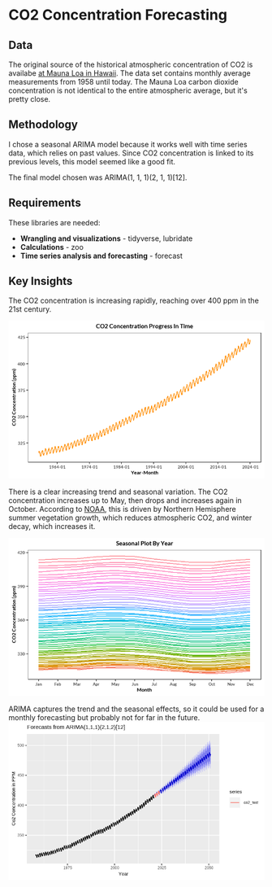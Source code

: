 # CO2 Concentration Forecasting

## Data
The original source of the historical atmospheric concentration of CO2 is availabe [at Mauna Loa in Hawaii](https://gml.noaa.gov/ccgg/trends/mlo.html).
The data set contains monthly average measurements from 1958 until today. The Mauna Loa carbon dioxide concentration is not identical to the entire atmospheric average, but it's pretty close.

## Methodology
I chose a seasonal ARIMA model because it works well with time series data, which relies on past values. Since CO2 concentration is linked to its previous levels, this model seemed like a good fit.

The final model chosen was ARIMA(1, 1, 1)(2, 1, 1)[12].

## Requirements
These libraries are needed:
* **Wrangling and visualizations** - tidyverse, lubridate
* **Calculations** - zoo
* **Time series analysis and forecasting** - forecast

## Key Insights

The CO2 concentration is increasing rapidly, reaching over 400 ppm in the 21st century.

![](img/co2_concentration.png)

There is a clear increasing trend and seasonal variation. The CO2 concentration increases up to May, then drops and increases again in October. According to [NOAA](https://www.climate.gov/news-features/understanding-climate/climate-change-atmospheric-carbon-dioxide), this is driven by Northern Hemisphere summer vegetation growth, which reduces atmospheric CO2, and winter decay, which increases it.

![](img/seasonal_plot.png)

ARIMA captures the trend and the seasonal effects, so it could be used for a monthly forecasting but probably not for far in the future.
![](img/arima_forecasting.png)


